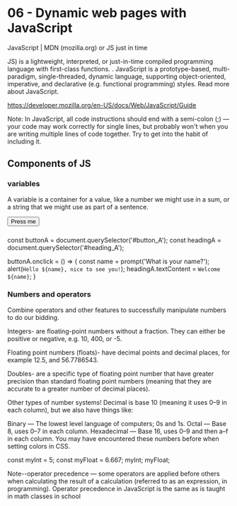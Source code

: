 # 06 - Dynamic web pages with JavaScript


JavaScript | MDN (mozilla.org)  or JS  just in time

JS) is a lightweight, interpreted, or just-in-time compiled programming language with first-class functions. . JavaScript is a prototype-based, multi-paradigm, single-threaded, dynamic language, supporting object-oriented, imperative, and declarative (e.g. functional programming) styles. Read more about JavaScript.

https://developer.mozilla.org/en-US/docs/Web/JavaScript/Guide

Note: In JavaScript, all code instructions should end with a semi-colon (;) — your code may work correctly for single lines, but probably won't when you are writing multiple lines of code together. Try to get into the habit of including it.

## Components of JS

### variables
A variable is a container for a value, like a number we might use in a sum, or a string that we might use as part of a sentence.

<button id="button_A">Press me</button>
<h3 id="heading_A"></h3>

const buttonA = document.querySelector('#button_A');
const headingA = document.querySelector('#heading_A');

buttonA.onclick = () => {
  const name = prompt('What is your name?');
  alert(`Hello ${name}, nice to see you!`);
  headingA.textContent = `Welcome ${name}`;
}

### Numbers and operators
Combine operators and other features to successfully manipulate numbers to do our bidding.

Integers- are floating-point numbers without a fraction. They can either be positive or negative, e.g. 10, 400, or -5.

Floating point numbers (floats)- have decimal points and decimal places, for example 12.5, and 56.7786543.

Doubles- are a specific type of floating point number that have greater precision than standard floating point numbers (meaning that they are accurate to a greater number of decimal places).

Other types of number systems! Decimal is base 10 (meaning it uses 0–9 in each column), but we also have things like:

Binary — The lowest level language of computers; 0s and 1s.
Octal — Base 8, uses 0–7 in each column.
Hexadecimal — Base 16, uses 0–9 and then a–f in each column. You may have encountered these numbers before when setting colors in CSS.

const myInt = 5;
const myFloat = 6.667;
myInt;
myFloat;

Note--operator precedence — some operators are applied before others when calculating the result of a calculation (referred to as an expression, in programming). Operator precedence in JavaScript is the same as is taught in math classes in school




